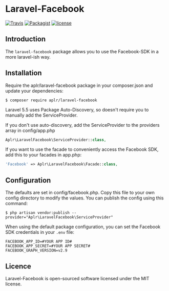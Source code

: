 # Laravel-Facebook

[![Travis](https://img.shields.io/travis/aplr/laravel-facebook.svg)](https://packagist.org/packages/aplr/laravel-facebook)
[![Packagist](https://img.shields.io/packagist/v/aplr/laravel-facebook.svg)](https://packagist.org/packages/aplr/laravel-facebook)
[![license](https://img.shields.io/github/license/aplr/laravel-facebook.svg)](https://packagist.org/packages/aplr/laravel-facebook)

## Introduction

The `laravel-facebook` package allows you to use the Facebook-SDK in a more laravel-ish way.

## Installation

Require the aplr/laravel-facebook package in your composer.json and update your dependencies:

```shell
$ composer require aplr/laravel-facebook
```
    
Laravel 5.5 uses Package Auto-Discovery, so doesn't require you to manually add the ServiceProvider.
    
If you don't use auto-discovery, add the ServiceProvider to the providers array in config/app.php

```php
Aplr\LaravelFacebook\ServiceProvider::class,
```
    
If you want to use the facade to conveniently access the Facebook SDK, add this to your facades in app.php:

```php
'Facebook' => Aplr\LaravelFacebook\Facade::class,
```

## Configuration

The defaults are set in config/facebook.php. Copy this file to your own config directory to modify the values. You can publish the config using this command:

```shell
$ php artisan vendor:publish --provider="Aplr\LaravelFacebook\ServiceProvider"
```

When using the default package configuration, you can set the Facebook SDK credentials in your `.env` file:

```
FACEBOOK_APP_ID=#YOUR APP ID#
FACEBOOK_APP_SECRET=#YOUR APP SECRET#
FACEBOOK_GRAPH_VERSION=v2.9
```

## Licence

Laravel-Facebook is open-sourced software licensed under the MIT license.